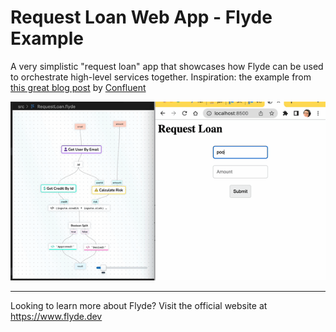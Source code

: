 # Request Loan Web App - Flyde Example

A very simplistic "request loan" app that showcases how Flyde can be used to orchestrate high-level services together. Inspiration: the example from [this great blog post](https://www.confluent.io/blog/every-company-is-becoming-software/) by [Confluent](https://www.confluent.io/)

![Preview](preview.gif)

---

Looking to learn more about Flyde? Visit the official website at https://www.flyde.dev
